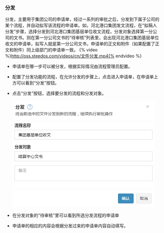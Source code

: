 
### 分发
分发，主要用于集团公司的申请单，经过一系列的审批之后，分发到下属子公司的某个流程，并自动拟写该流程的申请单。如，河北港口集团发文流程，在“拟稿人分发”步骤，选择分发到河北港口集团基层单位收文流程，分发对象选择第一分公司的文书。则在第一分公司文书的“待审核”列表里，会出现河北港口集团基层单位收文的申请单，拟写人就是第一分公司文书，申请单的正文和附件（如果配置了正文和附件）同上级部门的申请单一致。
  {% video %}http://oss.steedos.com/videos/cn/文件分发.mp4{% endvideo %}
- 申请单在哪一步可以被分发，根据实际情况由流程管理员配置。
- 配置了分发功能的流程，在允许分发的步骤上，点击进入申请单，在申请单上方可以看到“分发”按钮。
- 点击“分发”按钮，选择要分发的流程和分发对象。    
      
    ![分发](images/分发.png)
- 在分发对象的“待审核”里可以看到所选分发流程的申请单
- 申请单的相应的内容会根据分发过来的申请单内容自动填写。
